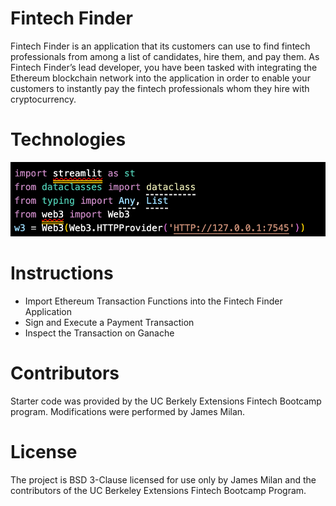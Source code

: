 # Fintech Finder
Fintech Finder is an application that its customers can use to find fintech professionals from among a list of candidates, hire them, and pay them. As Fintech Finder’s lead developer, you have been tasked with integrating the Ethereum blockchain network into the application in order to enable your customers to instantly pay the fintech professionals whom they hire with cryptocurrency.

# Technologies
![](https://github.com/JEKlektik/Mod_19/blob/17bc6efecc5e4b4b27d52625c9f011c22a4bacdf/Screen%20Shot%202022-07-10%20at%202.55.33%20PM.png)

# Instructions
- Import Ethereum Transaction Functions into the Fintech Finder Application
- Sign and Execute a Payment Transaction
- Inspect the Transaction on Ganache

# Contributors
Starter code was provided by the UC Berkely Extensions Fintech Bootcamp program. Modifications were performed by James Milan.

# License
The project is BSD 3-Clause licensed for use only by James Milan and the contributors of the UC Berkeley Extensions Fintech Bootcamp Program.
